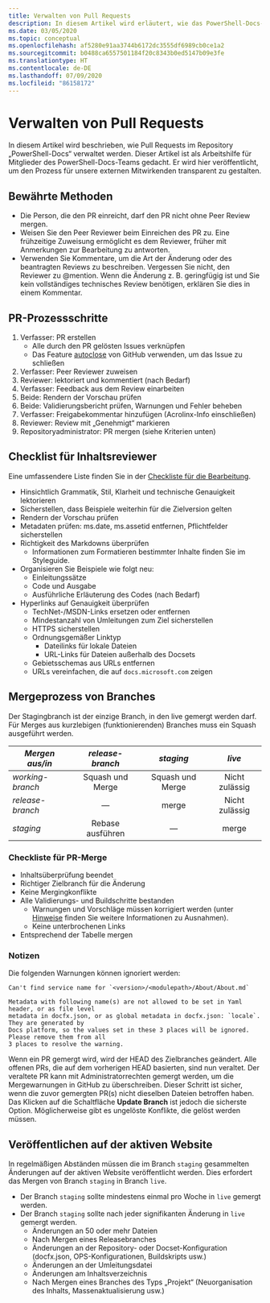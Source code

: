 ```yaml
---
title: Verwalten von Pull Requests
description: In diesem Artikel wird erläutert, wie das PowerShell-Docs-Team Pull Requests verwaltet.
ms.date: 03/05/2020
ms.topic: conceptual
ms.openlocfilehash: af5280e91aa3744b6172dc3555df6989cb0ce1a2
ms.sourcegitcommit: b0488ca6557501184f20c8343b0ed5147b09e3fe
ms.translationtype: HT
ms.contentlocale: de-DE
ms.lasthandoff: 07/09/2020
ms.locfileid: "86158172"
---
```

# <a name="managing-pull-requests"></a>Verwalten von Pull Requests

In diesem Artikel wird beschrieben, wie Pull Requests im Repository „PowerShell-Docs“ verwaltet werden. Dieser Artikel ist als Arbeitshilfe für Mitglieder des PowerShell-Docs-Teams gedacht. Er wird hier veröffentlicht, um den Prozess für unsere externen Mitwirkenden transparent zu gestalten.

## <a name="best-practices"></a>Bewährte Methoden

- Die Person, die den PR einreicht, darf den PR nicht ohne Peer Review mergen.
- Weisen Sie den Peer Reviewer beim Einreichen des PR zu. Eine frühzeitige Zuweisung ermöglicht es dem Reviewer, früher mit Anmerkungen zur Bearbeitung zu antworten.
- Verwenden Sie Kommentare, um die Art der Änderung oder des beantragten Reviews zu beschreiben. Vergessen Sie nicht, den Reviewer zu @mention. Wenn die Änderung z. B. geringfügig ist und Sie kein vollständiges technisches Review benötigen, erklären Sie dies in einem Kommentar.

## <a name="pr-process-steps"></a>PR-Prozessschritte

1. Verfasser: PR erstellen
   - Alle durch den PR gelösten Issues verknüpfen
   - Das Feature [autoclose](https://help.github.com/en/articles/closing-issues-using-keywords) von GitHub verwenden, um das Issue zu schließen
1. Verfasser: Peer Reviewer zuweisen
1. Reviewer: lektoriert und kommentiert (nach Bedarf)
1. Verfasser: Feedback aus dem Review einarbeiten
1. Beide: Rendern der Vorschau prüfen
1. Beide: Validierungsbericht prüfen, Warnungen und Fehler beheben
1. Verfasser: Freigabekommentar hinzufügen (Acrolinx-Info einschließen)
1. Reviewer: Review mit „Genehmigt“ markieren
1. Repositoryadministrator: PR mergen (siehe Kriterien unten)

## <a name="content-reviewer-checklist"></a>Checklist für Inhaltsreviewer

Eine umfassendere Liste finden Sie in der [Checkliste für die Bearbeitung](editorial-checklist.md).

- Hinsichtlich Grammatik, Stil, Klarheit und technische Genauigkeit lektorieren
- Sicherstellen, dass Beispiele weiterhin für die Zielversion gelten
- Rendern der Vorschau prüfen
- Metadaten prüfen: ms.date, ms.assetid entfernen, Pflichtfelder sicherstellen
- Richtigkeit des Markdowns überprüfen
  - Informationen zum Formatieren bestimmter Inhalte finden Sie im Styleguide.
- Organisieren Sie Beispiele wie folgt neu:
  - Einleitungssätze
  - Code und Ausgabe
  - Ausführliche Erläuterung des Codes (nach Bedarf)
- Hyperlinks auf Genauigkeit überprüfen
  - TechNet-/MSDN-Links ersetzen oder entfernen
  - Mindestanzahl von Umleitungen zum Ziel sicherstellen
  - HTTPS sicherstellen
  - Ordnungsgemäßer Linktyp
    - Dateilinks für lokale Dateien
    - URL-Links für Dateien außerhalb des Docsets
  - Gebietsschemas aus URLs entfernen
  - URLs vereinfachen, die auf `docs.microsoft.com` zeigen

## <a name="branch-merge-process"></a>Mergeprozess von Branches

Der Stagingbranch ist der einzige Branch, in den live gemergt werden darf. Für Merges aus kurzlebigen (funktionierenden) Branches muss ein Squash ausgeführt werden.

| *Mergen aus/in*  | *release-branch* | *staging*        | *live*      |
| ---------------- |:----------------:|:----------------:|:-----------:|
| *working-branch* | Squash und Merge | Squash und Merge | Nicht zulässig |
| *release-branch* | &mdash;          | merge            | Nicht zulässig |
| *staging*        | Rebase ausführen           | &mdash;          | merge       |

### <a name="pr-merger-checklist"></a>Checkliste für PR-Merge

- Inhaltsüberprüfung beendet
- Richtiger Zielbranch für die Änderung
- Keine Mergingkonflikte
- Alle Validierungs- und Buildschritte bestanden
  - Warnungen und Vorschläge müssen korrigiert werden (unter [Hinweise](#notes) finden Sie weitere Informationen zu Ausnahmen).
  - Keine unterbrochenen Links
- Entsprechend der Tabelle mergen

### <a name="notes"></a>Notizen

Die folgenden Warnungen können ignoriert werden:

```
Can't find service name for `<version>/<modulepath>/About/About.md`
```

```
Metadata with following name(s) are not allowed to be set in Yaml header, or as file level
metadata in docfx.json, or as global metadata in docfx.json: `locale`. They are generated by
Docs platform, so the values set in these 3 places will be ignored. Please remove them from all
3 places to resolve the warning.
```

Wenn ein PR gemergt wird, wird der HEAD des Zielbranches geändert. Alle offenen PRs, die auf dem vorherigen HEAD basierten, sind nun veraltet. Der veraltete PR kann mit Administratorrechten gemergt werden, um die Mergewarnungen in GitHub zu überschreiben. Dieser Schritt ist sicher, wenn die zuvor gemergten PR(s) nicht dieselben Dateien betroffen haben. Das Klicken auf die Schaltfläche **Update Branch** ist jedoch die sicherste Option. Möglicherweise gibt es ungelöste Konflikte, die gelöst werden müssen.

## <a name="publishing-to-live"></a>Veröffentlichen auf der aktiven Website

In regelmäßigen Abständen müssen die im Branch `staging` gesammelten Änderungen auf der aktiven Website veröffentlicht werden. Dies erfordert das Mergen von Branch `staging` in Branch `live`.

- Der Branch `staging` sollte mindestens einmal pro Woche in `live` gemergt werden.
- Der Branch `staging` sollte nach jeder signifikanten Änderung in `live` gemergt werden.
  - Änderungen an 50 oder mehr Dateien
  - Nach Mergen eines Releasebranches
  - Änderungen an der Repository- oder Docset-Konfiguration (docfx.json, OPS-Konfigurationen, Buildskripts usw.)
  - Änderungen an der Umleitungsdatei
  - Änderungen am Inhaltsverzeichnis
  - Nach Mergen eines Branches des Typs „Projekt“ (Neuorganisation des Inhalts, Massenaktualisierung usw.)
